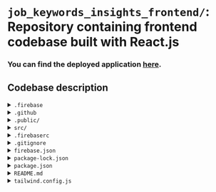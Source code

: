 # `job_keywords_insights_frontend/`:  <br>Repository containing frontend codebase built with React.js

### You can find the deployed application [here](https://jobkeywordinsights-1bb99.web.app/).

## Codebase description

<details>
<summary><code>.firebase</code></summary>

Contains cached data related to your Firebase hosting deployment which helps optimize and speed up the deployment process.

</details>

<details>
<summary><code>.github</code></summary>

Contains GitHub Actions workflows that automate CI/CD tasks for your project.

- <details>
    <summary><code>firebase-hosting-merge.yml</code></summary>

    Automates Firebase hosting deployments when changes are merged into the main branch.

  </details>

- <details>
    <summary><code>firebase-hosting-pull-request.yml</code></summary>

    Manages Firebase hosting preview deployments for PRs to test changes before merging.

  </details>

</details>

<details>
<summary><code>.public/</code></summary>

Contains static assets that are served directly to users, such as icons and HTML files.

- <details>
    <summary><code>favicon.ico</code></summary>

    The icon displayed in the browser tab.

  </details>

- <details>
    <summary><code>index.html</code></summary>

    The main HTML file that loads your React application.

  </details>

- <details>
    <summary><code>manifest.json</code></summary>

    Provides metadata about your web app, such as name and theme color.

  </details>

- <details>
    <summary><code>robots.txt</code></summary>

    Instructions for web crawlers about which pages to index or not.

  </details>

</details>

<details>
<summary><code>src/</code></summary>

Contains the source code for the React application.
- <details>
    <summary><code>0. archive</code></summary>
    Contains archived code files that are no longer in use.
  </details>

- <details>
    <summary><code>app/</code></summary>

    Contains core application logic.

    - <details>
        <summary><code>axios/axios.js</code></summary>
        Sets up an Axios instance with a base URL for making API requests to the backend service.
      </details>
    - <details>
        <summary><code>context/TabsContext.js</code></summary>
        Creates and provides a context for managing the current tab state across the application, and a higher-order component to wrap components with this context.
      </details>
    - <details>
        <summary><code>hooks/</code></summary>
        Custom React hooks for reusable logic. One hook for each page.
      </details>
    - <details>
        <summary><code>redux/</code></summary>
        Redux state management files including actions, reducers, and store setup.

        - <details>
            <summary><code>slices/</code></summary>
            Contains Redux slices for managing application state.
          </details>
        - <details>
            <summary><code>store.js</code></summary>
            Sets up the Redux store for managing state in the application.
          </details>
      </details>
    - <details>
        <summary><code>routes/AppRoutes.jsx</code></summary>
        Application route definitions and navigation setup.
      </details>
    - <details>
        <summary><code>services/</code></summary>
        contains utility functions and services related to managing and interacting with data, including fetching data from the database using asynchronous Redux actions.
      </details>
    
  </details>

- <details>
    <summary><code>assets/</code></summary>

    Includes images, fonts, and other static assets used in the project.

  </details>

- <details>
    <summary><code>components/</code></summary>

    Contains reusable React components.

    - <details>
        <summary><code>common/</code></summary>

        - <details>
            <summary><code>Dialogs</code></summary>
            
            - <details>
                <summary><code>CustomDialog.jsx</code></summary>

                Renders a custom dialog box using Material-UI's Dialog component with customizable styling and content.
              </details>
          </details>
        - <details>
            <summary><code>MuiDataTable/dataTableColumnData.jsx</code></summary>

            This file contains information about the columns in different MUIDataTables. It defines the names and options for each column, and it also includes custom rendering functions for specific columns. This file helps keep the column data organized and makes it easier to update or modify column configs in the applciation.
          </details>
        - <details>
            <summary><code>Tabs/CustomTabs.jsx</code></summary>

            React component that renders a set of tabs with customizable labels and handles tab changes
          </details>
      </details>
    - <details>
        <summary><code>Keywords/</code></summary>

        Contains components related to the `Job Keywords` page present in `Sidebar`
        - <details>
            <summary><code>AllKeywordsOccurrences.jsx</code></summary>

            - Displays a table of keywords and their occurrences
            - It fetches keyword details using a custom hook and renders a MUI Data Table.
            - When a cell in the 'Occurrences' column is clicked, it dispatches an action to set the selected keyword and navigates to a specific keyword's details page.
          </details>
        - <details>
            <summary><code>KeywordDetails.jsx</code></summary>

            - displays detailed information about a specific keyword
            - it fetches keyword details using the `useKeywordDetails` custom hook, which interacts with the Redux store to manage the state related to keywords.
            - this component renders a title, and a MUI Data Table to display keyword details.
            - the table columns are defined, and there is a custom body render function for the 'Filename' column.
          </details>
      </details>
    - <details>
        <summary><code>Quiz/</code></summary>

        Contains components related to the `Quiz` page present in `Sidebar`
        - <details>
            <summary><code>AttemptDetails.jsx</code></summary>

            - Displays detailed information about a quiz attempt
            - It receives attempt data as a prop and renders the attempt details such as the quiz score, the selected and correct option for every question 
          </details>
        - <details>
            <summary><code>Attempts.jsx</code></summary>

            - renders a table of quiz attempts
            - fetches attempts using `useQuizDetails` custom hook
            - When a cell in the `Details` column is clicked, it dispatches an action to set current attempt and opens a dialog to display more details about the attempt
          </details>
        - <details>
            <summary><code>QuizDetails.jsx</code></summary>

            - Displays list of quizzes
            - uses `useQuizDetails` custom hook, which interacts with Redux store to manage the state related to `quizzes`. 
            - Renders a MUI Data Table to display quiz details
            - there is a custom body render function in the `Details` column, which when clicked dispatches an action to set current quiz ID and opens a dialog to display more details about the quiz.
          </details>
        - <details>
            <summary><code>QuizLive.jsx</code></summary>

            - Displays questions and options for a specific quiz.
            - Fetches `questions` based on `quiz_id` via `useQuizDetails`
            - Renders a scrollable component with questions and options
            - User can click on one option per question and gets to see if the option selected is correct/wrong.
            - There is a submit button at the end, which, once clicked on, shows the total score and a button to navigate to the `Past Attempts` tab
          </details>
      </details>
    - <details>
        <summary><code>Sidebar/Sidebar.jsx</code></summary>

        React component that renders the sidebar of the application. It is used to display the navigation menu of the application and handle user interactions with the sidebar.
      </details>

  </details>

- <details>
    <summary><code>pages/</code></summary>

    Contains components related to different pages of the application (present in the `Sidebar`).

  </details>

- <details>
    <summary><code>styles/</code></summary>

    Includes CSS or styling files for the application.

  </details>

- <details>
    <summary><code>tests/</code></summary>

    Contains test files and test-related utilities.

  </details>

- <details>
    <summary><code>theme/</code></summary>

    Defines the application's theme and style configurations.

    - <details>
        <summary><code>MuiDataTable/</code></summary>

        theme and other configurations for `MUIDataTable` component.
        
        - <details>
            <summary><code>dataTableOptions.js</summary></code>

            Sets the options for `MUIDataTable`
          </details>
        - <details>
            <summary><code>dataTableTheme.jsx</summary></code>

            Sets the theme for `MUIDataTable`
          </details>
      </details>
    - <details>
        <summary><code>muiOverrides/</code></summary>

        Contains style overrides for different MUI components

        eg: `dialog.js` contains style overrides for `Dialog` MUI Component.

        - <details>
            <summary><code>index.js</code></summary>

            This is the main file inside this directory that combines the theme overrides for the different MUI components, into one single object. This combined object can then be used to customize the Material-UI theme in your application.
          </details>
      </details>
    - <details>
        <summary><code>globalStyles.js</code></summary>

        The GlobalStyles function component is used to apply global CSS styles to your application using Material-UI's GlobalStyles component.
      </details>
    - <details>
        <summary><code>palette.js</code></summary>

        Defines the color palette to be used across the application.
      </details>
    - <details>
        <summary><code>Theme.js</code></summary>

        This code file configures and provides a Material-UI theme for your application, and it incorporates both global styles and theme overrides.
      </details>

  </details>

- <details>
    <summary><code>App.jsx</code></summary>

    Main component that renders the root of the React application.

  </details>

- <details>
    <summary><code>index.js</code></summary>

    Entry point of the React application where the app is rendered.

  </details>

- <details>
    <summary><code>reportWebVitals.js</code></summary>

    Measures and reports web vitals for performance monitoring.

  </details>

- <details>
    <summary><code>setupTests.js</code></summary>

    Configures the testing environment for Jest.

  </details>

</details>

<details>
<summary><code>.firebaserc</code></summary>

Firebase configuration file for project aliases and deployment settings.

</details>

<details>
<summary><code>.gitignore</code></summary>

Specifies files and directories Git should ignore in version control.

</details>

<details>
<summary><code>firebase.json</code></summary>

Configuration file for Firebase services and deployment settings.

</details>

<details>
<summary><code>package-lock.json</code></summary>

Locks the versions of dependencies installed in your project.

</details>

<details>
<summary><code>package.json</code></summary>

Defines the project’s dependencies, scripts, and metadata.

</details>

<details>
<summary><code>README.md</code></summary>

Documentation file with information about the project.

</details>

<details>
<summary><code>tailwind.config.js</code></summary>

Configuration file for Tailwind CSS to customize styles.

</details>
